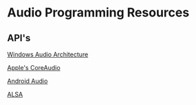 Audio Programming Resources
===========================

API's
-----

[Windows Audio Architecture](https://docs.microsoft.com/en-us/windows-hardware/drivers/audio/windows-audio-architecture)

[Apple's CoreAudio](https://developer.apple.com/documentation/coreaudio)

[Android Audio](https://source.android.com/devices/audio)

[ALSA](https://alsa-project.org/wiki/Main_Page)
